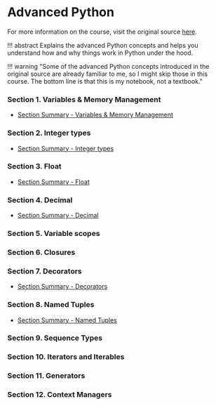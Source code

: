 # Advanced Python

For more information on the course, visit the original source [here](https://www.pythontutorial.net/advanced-python/).

!!! abstract
    Explains the advanced Python concepts and helps you understand how and why things work in Python under the hood.

!!! warning "Some of the advanced Python concepts introduced in the original source are already familiar to me, so I might skip those in this course. The bottom line is that this is my notebook, not a textbook."

### Section 1. Variables & Memory Management
- [Section Summary - Variables & Memory Management](S01-Summary.md)

### Section 2. Integer types
- [Section Summary - Integer types](S02-Summary.md)

### Section 3. Float
- [Section Summary - Float](S03-Summary.md)

### Section 4. Decimal
- [Section Summary - Decimal](S04-Summary.md)

### Section 5. Variable scopes

### Section 6. Closures

### Section 7. Decorators

- [Section Summary - Decorators](S07-Summary.md)

### Section 8. Named Tuples

- [Section Summary - Named Tuples](S08-Summary.md)

### Section 9. Sequence Types

### Section 10. Iterators and Iterables

### Section 11. Generators

### Section 12. Context Managers
